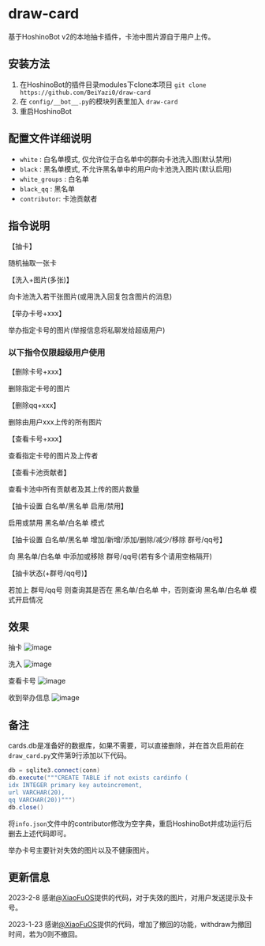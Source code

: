 # draw-card

基于HoshinoBot v2的本地抽卡插件，卡池中图片源自于用户上传。

## 安装方法

1. 在HoshinoBot的插件目录modules下clone本项目 `git clone https://github.com/BeiYazi0/draw-card`
2. 在 `config/__bot__.py`的模块列表里加入 `draw-card`
3. 重启HoshinoBot

## 配置文件详细说明

  - `white` : 白名单模式, 仅允许位于白名单中的群向卡池洗入图(默认禁用)
  - `black` : 黑名单模式, 不允许黑名单中的用户向卡池洗入图片(默认启用)
  - `white_groups` : 白名单
  - `black_qq` : 黑名单
  - `contributor`: 卡池贡献者

## 指令说明

【抽卡】

随机抽取一张卡

【洗入+图片(多张)】

向卡池洗入若干张图片(或用洗入回复包含图片的消息)

【举办卡号+xxx】 

举办指定卡号的图片(举报信息将私聊发给超级用户)

### 以下指令仅限超级用户使用

【删除卡号+xxx】

删除指定卡号的图片

【删除qq+xxx】

删除由用户xxx上传的所有图片

【查看卡号+xxx】

查看指定卡号的图片及上传者

【查看卡池贡献者】

查看卡池中所有贡献者及其上传的图片数量

【抽卡设置 白名单/黑名单 启用/禁用】

启用或禁用 黑名单/白名单 模式

【抽卡设置 白名单/黑名单 增加/新增/添加/删除/减少/移除 群号/qq号】

向 黑名单/白名单 中添加或移除 群号/qq号(若有多个请用空格隔开)

【抽卡状态(+群号/qq号)】

若加上 群号/qq号 则查询其是否在  黑名单/白名单 中，否则查询 黑名单/白名单 模式开启情况

## 效果

抽卡
![image](https://github.com/BeiYazi0/draw-card/blob/main/test/card_choice.png)

洗入
![image](https://github.com/BeiYazi0/draw-card/blob/main/test/card_update.png)

查看卡号
![image](https://github.com/BeiYazi0/draw-card/blob/main/test/card_check.png)

收到举办信息
![image](https://github.com/BeiYazi0/draw-card/blob/main/test/card_against.png)

## 备注

cards.db是准备好的数据库，如果不需要，可以直接删除，并在首次启用前在`draw_card.py`文件第9行添加以下代码。
```powershell
db = sqlite3.connect(conn)
db.execute("""CREATE TABLE if not exists cardinfo (
idx INTEGER primary key autoincrement,
url VARCHAR(20),
qq VARCHAR(20))""")
db.close()
```
将`info.json`文件中的contributor修改为空字典，重启HoshinoBot并成功运行后删去上述代码即可。

举办卡号主要针对失效的图片以及不健康图片。

## 更新信息

2023-2-8 感谢[@XiaoFuOS](https://github.com/XiaoFuOS)提供的代码，对于失效的图片，对用户发送提示及卡号。

2023-1-23 感谢[@XiaoFuOS](https://github.com/XiaoFuOS)提供的代码，增加了撤回的功能，withdraw为撤回时间，若为0则不撤回。
